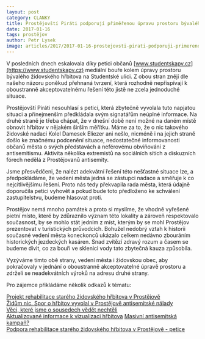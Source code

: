 ```yaml
---
layout: post
category: CLANKY
title: Prostějovští Piráti podporují přiměřenou úpravu prostoru bývalého židovského hřbitova a vyzývají k pokračování jednání
date: 2017-01-16
tags: prostějov
author: Petr Lysek
image: articles/2017/2017-01-16-prostejovsti-pirati-podporuji-primerenou-upravu-prostoru-byvaleho-zidovskeho-hrbitova-a-vyzyvaji-k-pokracovani-jednani.jpg   #751x422 pixelu
---
```

V posledních dnech eskalovala díky petici občanů [www.studentskapv.cz](https://www.studentskapv.cz) mediální bouře kolem úpravy prostoru bývalého židovského hřbitova na Studentské ulici. Z obou stran znějí dle našeho názoru poněkud přehnaná tvrzení, která rozhodně nepřispívají k oboustranně akceptovatelnému řešení této jistě ne zcela jednoduché situace.

Prostějovští Piráti nesouhlasí s peticí, která zbytečně vyvolala tuto napjatou situaci a přinejmenším předkládala svým signatářům neúplné informace. Na druhé straně je třeba chápat, že v dnešní době není možné na daném místě obnovit hřbitov v nějakém širším měřítku. Máme za to, že o nic takového židovské nadaci Kolel Damesek Eliezer ani nešlo, nicméně i na jejich straně došlo ke značnému podcenění situace, nedostatečné informovanosti občanů města o svých představách a neférovému obviňování z antisemitismu. Aktivita několika extremistů na sociálních sítích a diskuzních fórech nedělá z Prostějovanů antisemity.

Jsme přesvědčeni, že nalézt adekvátní řešení této nešťastné situace lze, a předpokládáme, že vedení města jedná se zástupci nadace a směřuje k co nejcitlivějšímu řešení. Proto nás tedy překvapila rada města, která údajně doporučila petici vyhovět a pokud bude toto předloženo ke schválení zastupitelstvu, budeme hlasovat proti.

Prostějov nemá mnoho památek a proto si myslíme, že vhodně vyřešené pietní místo, které by zdůraznilo význam této lokality a zároveň respektovalo současnost, by se mohlo stát jedním z míst, kterým by se mohl Prostějov prezentovat v turistických průvodcích. Bohužel nedobrý vztah k historii současné vedení města koneckonců ukázalo celkem nedávno zbouráním historických jezdeckých kasáren. Snad zvítězí zdravý rozum a časem se budeme divit, co za bouři ve sklenici vody tato zbytečná kauza způsobila.

Vyzýváme tímto obě strany, vedení města i židovskou obec, aby pokračovaly v jednání o oboustranně akceptovatelné úpravě prostoru a zdrželi se neadekvátních výroků na adresu druhé strany.

Pro zájemce přikládáme několik odkazů k tématu:

[Projekt rehabilitace starého židovského hřbitova v Prostějově](http://prostejov.zidovskyhrbitov.cz)  
[Židům nic. Spor o hřbitov vyvolal v Prostějově antisemitské nálady](http://1url.cz/ytG0C)  
[Věci, které jsme o sousedech vědět nechtěli](http://1url.cz/ltG0Z)  
[Aktualizované informace k vizualizaci hřbitova](http://1url.cz/ptG0I)
[Masivní antisemitská kampaň?](http://1url.cz/JtGOW)  
[Podpora rehabilitace starého židovského hřbitova v Prostějově - petice](http://1url.cz/jtGXY)
